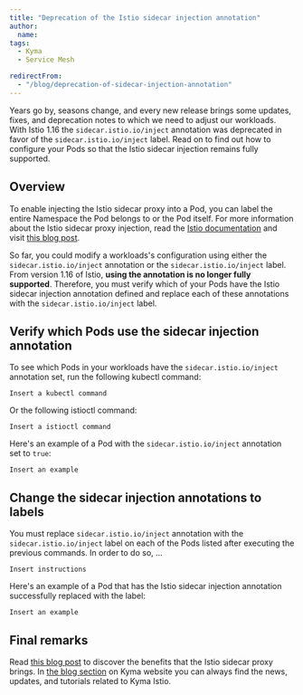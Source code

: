 ```yaml
---
title: "Deprecation of the Istio sidecar injection annotation"
author:
  name: 
tags:
  - Kyma
  - Service Mesh

redirectFrom:
  - "/blog/deprecation-of-sidecar-injection-annotation"
---
```

Years go by, seasons change, and every new release brings some updates, fixes, and deprecation notes to which we need to adjust our workloads. With Istio 1.16 the `sidecar.istio.io/inject` annotation was deprecated in favor of the `sidecar.istio.io/inject` label. Read on to find out how to configure your Pods so that the Istio sidecar injection remains fully supported.

## Overview
To enable injecting the Istio sidecar proxy into a Pod, you can label the entire Namespace the Pod belongs to or the Pod itself. For more information about the Istio sidecar proxy injection, read the [Istio documentation](https://istio.io/latest/docs/setup/additional-setup/sidecar-injection/) and visit [this blog post](https://kyma-project.io/docs/kyma/main/04-operation-guides/operations/smsh-01-istio-enable-sidecar-injection/).

So far, you could modify a workloads's configuration using either the `sidecar.istio.io/inject` annotation or the `sidecar.istio.io/inject` label. From version 1.16 of Istio, **using the annotation is no longer fully supported**. Therefore, you must verify which of your Pods have the Istio sidecar injection annotation defined and replace each of these annotations with the `sidecar.istio.io/inject` label.

## Verify which Pods use the sidecar injection annotation

To see which Pods in your workloads have the `sidecar.istio.io/inject` annotation set, run the following kubectl command:
```
Insert a kubectl command
```
Or the following istioctl command:
```
Insert a istioctl command
```

Here's an example of a Pod with the `sidecar.istio.io/inject` annotation set to `true`:
```
Insert an example
```

## Change the sidecar injection annotations to labels

You must replace `sidecar.istio.io/inject` annotation with the `sidecar.istio.io/inject` label on each of the Pods listed after executing the previous commands. In order to do so, ...

```
Insert instructions
```

Here's an example of a Pod that has the Istio sidecar injection annotation successfully replaced with the label:
```
Insert an example
```

## Final remarks
 Read [this blog post](https://kyma-project.io/docs/kyma/latest/01-overview/main-areas/service-mesh/smsh-03-istio-sidecars-in-kyma) to discover the benefits that the Istio sidecar proxy brings. In [the blog section](https://kyma-project.io/blog/) on Kyma website you can always find the news, updates, and tutorials related to Kyma Istio.